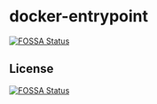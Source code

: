 # docker-entrypoint
[![FOSSA Status](https://app.fossa.io/api/projects/git%2Bgithub.com%2Fgaoyifan%2Fsmartentry.svg?type=shield)](https://app.fossa.io/projects/git%2Bgithub.com%2Fgaoyifan%2Fsmartentry?ref=badge_shield)



## License
[![FOSSA Status](https://app.fossa.io/api/projects/git%2Bgithub.com%2Fgaoyifan%2Fsmartentry.svg?type=large)](https://app.fossa.io/projects/git%2Bgithub.com%2Fgaoyifan%2Fsmartentry?ref=badge_large)